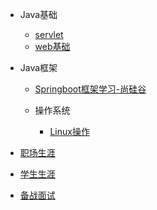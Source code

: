 
- Java基础
  - [servlet](./java-base-servlet/)
  - [web基础](./java-base-web/)
- Java框架

  - [Springboot框架学习-尚硅谷](./java-fw-springboot/)


  - 操作系统

      - [Linux操作](./sys-linux-series/)
- [职场生涯](./carreer-plan/)


- [学生生涯](./z-student-life/)

* [备战面试](./docs/a-0-interview)

  

